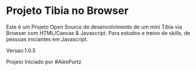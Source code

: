 # Projeto Tibia no Browser

Este é um Projeto Open Source de desenvolvimento de um mini Tibia via Browser com HTML/Canvas & Javascript.
Para estudos e treino de skills, de pessoas iniciantes em Javascript.


Versao:1.0.5

Projeto Iniciado por
#AlexPortz
